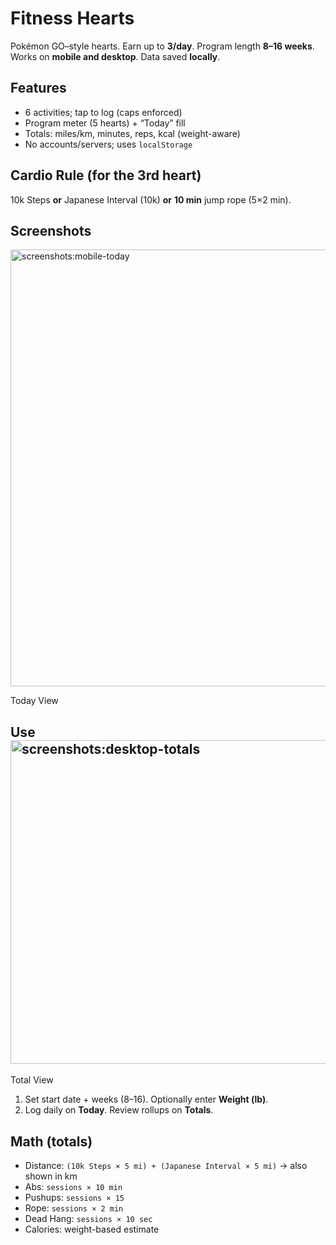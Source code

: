 # Fitness Hearts

Pokémon GO–style hearts. Earn up to **3/day**. Program length **8–16 weeks**. Works on **mobile and desktop**. Data saved **locally**.

## Features
- 6 activities; tap to log (caps enforced)
- Program meter (5 hearts) + “Today” fill
- Totals: miles/km, minutes, reps, kcal (weight-aware)
- No accounts/servers; uses `localStorage`

## Cardio Rule (for the 3rd heart)
10k Steps **or** Japanese Interval (10k) **or** **10 min** jump rope (5×2 min).

## Screenshots

<img width="1083" height="699" alt="screenshots:mobile-today" src="https://github.com/user-attachments/assets/f24c619d-1095-48a8-bbc6-1a73f1796a1d" />

Today View


## Use<img width="1070" height="518" alt="screenshots:desktop-totals" src="https://github.com/user-attachments/assets/7aeda5b2-5197-40d8-bbe4-8ef5637bd793" />

Total View

1. Set start date + weeks (8–16). Optionally enter **Weight (lb)**.
2. Log daily on **Today**. Review rollups on **Totals**.

## Math (totals)
- Distance: `(10k Steps × 5 mi) + (Japanese Interval × 5 mi)` → also shown in km  
- Abs: `sessions × 10 min`  
- Pushups: `sessions × 15`  
- Rope: `sessions × 2 min`  
- Dead Hang: `sessions × 10 sec`  
- Calories: weight-based estimate
